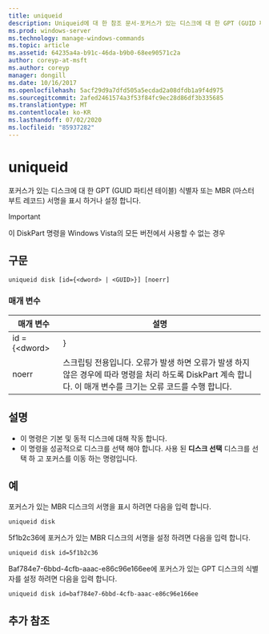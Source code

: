 ```yaml
---
title: uniqueid
description: Uniqueid에 대 한 참조 문서-포커스가 있는 디스크에 대 한 GPT (GUID 파티션 테이블) 식별자 또는 MBR (마스터 부트 레코드) 서명을 표시 하거나 설정 합니다.
ms.prod: windows-server
ms.technology: manage-windows-commands
ms.topic: article
ms.assetid: 64235a4a-b91c-46da-b9b0-68ee90571c2a
author: coreyp-at-msft
ms.author: coreyp
manager: dongill
ms.date: 10/16/2017
ms.openlocfilehash: 5acf29d9a7dfd505a5ecdad2a08dfdb1a9f4d975
ms.sourcegitcommit: 2afed2461574a3f53f84fc9ec28d86df3b335685
ms.translationtype: MT
ms.contentlocale: ko-KR
ms.lasthandoff: 07/02/2020
ms.locfileid: "85937282"
---
```

# <a name="uniqueid"></a>uniqueid

포커스가 있는 디스크에 대 한 GPT (GUID 파티션 테이블) 식별자 또는 MBR (마스터 부트 레코드) 서명을 표시 하거나 설정 합니다.

> [!IMPORTANT]
> 이 DiskPart 명령을 Windows Vista의 모든 버전에서 사용할 수 없는 경우

## <a name="syntax"></a>구문

```
uniqueid disk [id={<dword> | <GUID>}] [noerr]
```

### <a name="parameters"></a>매개 변수

|  매개 변수   |                                                                                             설명                                                                                              |
|--------------|------------------------------------------------------------------------------------------------------------------------------------------------------------------------------------------------------|
| id = {\<dword> |                                                                                               <GUID>}                                                                                                |
|    noerr     | 스크립팅 전용입니다. 오류가 발생 하면 오류가 발생 하지 않은 경우에 따라 명령을 처리 하도록 DiskPart 계속 합니다. 이 매개 변수를 크기는 오류 코드를 수행 합니다. |

## <a name="remarks"></a>설명

-   이 명령은 기본 및 동적 디스크에 대해 작동 합니다.
-   이 명령을 성공적으로 디스크를 선택 해야 합니다. 사용 된 **디스크 선택** 디스크를 선택 하 고 포커스를 이동 하는 명령입니다.

## <a name="examples"></a>예

포커스가 있는 MBR 디스크의 서명을 표시 하려면 다음을 입력 합니다.
```
uniqueid disk
```
5f1b2c36에 포커스가 있는 MBR 디스크의 서명을 설정 하려면 다음을 입력 합니다.
```
uniqueid disk id=5f1b2c36
```
Baf784e7-6bbd-4cfb-aaac-e86c96e166ee에 포커스가 있는 GPT 디스크의 식별자를 설정 하려면 다음을 입력 합니다.
```
uniqueid disk id=baf784e7-6bbd-4cfb-aaac-e86c96e166ee
```

## <a name="additional-references"></a>추가 참조

